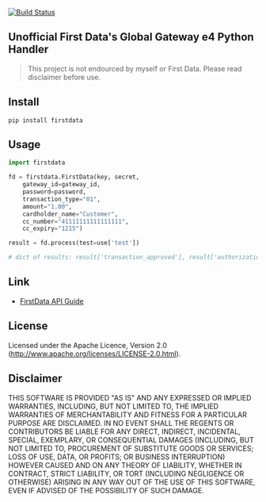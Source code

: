 [![Build Status](https://secure.travis-ci.org/stevepeak/firstdata.png)](http://travis-ci.org/stevepeak/firstdata)

## Unofficial First Data's Global Gateway e4 Python Handler

> This project is not endourced by myself or First Data. Please read disclaimer before use.

## Install
`pip install firstdata`

## Usage
```python
import firstdata

fd = firstdata.FirstData(key, secret,
    gateway_id=gateway_id,
    password=password,
    transaction_type="01",
    amount="1.00",
    cardholder_name="Customer",
    cc_number="41111111111111111",
    cc_expiry="1215")

result = fd.process(test=use['test'])

# dict of results: result['transaction_approved'], result['authorization_num'], ....
```

## Link
* [FirstData API Guide](https://firstdata.zendesk.com/entries/407571-First-Data-Global-Gateway-e4-Web-Service-API-Reference-Guide)

## License
Licensed under the Apache Licence, Version 2.0 (http://www.apache.org/licenses/LICENSE-2.0.html).
   
## Disclaimer

THIS SOFTWARE IS PROVIDED "AS IS" AND ANY EXPRESSED OR IMPLIED WARRANTIES, INCLUDING, BUT NOT LIMITED TO, THE IMPLIED WARRANTIES OF MERCHANTABILITY AND FITNESS FOR A PARTICULAR PURPOSE ARE DISCLAIMED. IN NO EVENT SHALL THE REGENTS OR CONTRIBUTORS BE LIABLE FOR ANY DIRECT, INDIRECT, INCIDENTAL, SPECIAL, EXEMPLARY, OR CONSEQUENTIAL DAMAGES (INCLUDING, BUT NOT LIMITED TO, PROCUREMENT OF SUBSTITUTE GOODS OR SERVICES; LOSS OF USE, DATA, OR PROFITS; OR BUSINESS INTERRUPTION)
HOWEVER CAUSED AND ON ANY THEORY OF LIABILITY, WHETHER IN CONTRACT, STRICT LIABILITY, OR TORT (INCLUDING NEGLIGENCE OR OTHERWISE) ARISING IN ANY WAY OUT OF THE USE OF THIS SOFTWARE, EVEN IF ADVISED OF THE POSSIBILITY OF SUCH DAMAGE.
